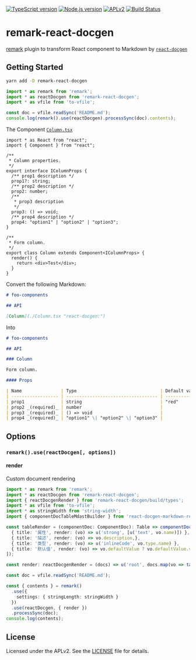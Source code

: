 [![TypeScript version][ts-badge]][typescript-4-0]
[![Node.js version][nodejs-badge]][nodejs]
[![APLv2][license-badge]][license]
[![Build Status](https://img.shields.io/endpoint.svg?url=https%3A%2F%2Factions-badge.atrox.dev%2Fcytle%2Fremark-react-docgen%2Fbadge&style=flat)](https://actions-badge.atrox.dev/cytle/remark-react-docgen/goto)


# remark-react-docgen

[remark](https://github.com/remarkjs/remark) plugin to transform React component to Markdown by  [`react-docgen`](https://github.com/reactjs/react-docgen)

## Getting Started

``` sh
yarn add -D remark-react-docgen
```

``` ts
import * as remark from 'remark';
import * as reactDocgen from 'remark-react-docgen';
import * as vfile from 'to-vfile';

const doc = vfile.readSync('README.md');
console.log(remark().use(reactDocgen).processSync(doc).contents);
```

The Component [`Column.tsx`](./__tests__/components/Column/Column.tsx)

``` tsx
import * as React from "react";
import { Component } from "react";

/**
 * Column properties.
 */
export interface IColumnProps {
  /** prop1 description */
  prop1?: string;
  /** prop2 description */
  prop2: number;
  /**
   * prop3 description
   */
  prop3: () => void;
  /** prop4 description */
  prop4: "option1" | "option2" | "option3";
}

/**
 * Form column.
 */
export class Column extends Component<IColumnProps> {
  render() {
    return <div>Test</div>;
  }
}
```

Convert the following Markdown:

``` markdown
# foo-components

## API

[Column](./Column.tsx "react-docgen:")
```

Into

``` markdown
# foo-components

## API

### Column

Form column.

#### Props

| Name               | Type                                | Default value | Description              |
| ------------------ | ----------------------------------- | ------------- | ------------------------ |
| prop1              | string                              | "red"         | prop1 description        |
| prop2 _(required)_ | number                              |               | prop2 description        |
| prop3 _(required)_ | () => void                          |               | prop3 description a \| b |
| prop4 _(required)_ | "option1" \| "option2" \| "option3" |               | prop4 description 中文   |
```

## Options

### `remark().use(reactDocgen[, options])`

#### render

Custom document rendering

``` ts
import * as remark from 'remark';
import * as reactDocgen from 'remark-react-docgen';
import { reactDocgenRender } from 'remark-react-docgen/build/types';
import * as vfile from 'to-vfile';
import * as stringWidth from 'string-width';
import { componentDocTableMdastBuilder } from 'react-docgen-markdown-render';

const tableRender = (componentDoc: ComponentDoc): Table => componentDocTableMdastBuilder(componentDoc, [
  { title: '属性', render: (vo) => u('strong', [u('text', vo.name)]) },
  { title: '描述', render: (vo) => vo.description,},
  { title: '类型', render: (vo) => u('inlineCode', vo.type.name) },
  { title: '默认值', render: (vo) => vo.defaultValue ? vo.defaultValue.value : '-' },
]);

const render: reactDocgenRender = (docs) => u('root', docs.map(vo => tableRender(vo)));;

const doc = vfile.readSync('README.md');

const { contents } = remark()
  .use({
    settings: { stringLength: stringWidth }
  })
  .use(reactDocgen, { render })
  .processSync(doc);
console.log(contents);
```

## License

Licensed under the APLv2. See the [LICENSE](https://github.com/jsynowiec/node-typescript-boilerplate/blob/master/LICENSE) file for details.

[ts-badge]: https://img.shields.io/badge/TypeScript-4.0-blue.svg
[typescript-4-0]: https://www.typescriptlang.org/docs/handbook/release-notes/typescript-4-0.html
[nodejs-badge]: https://img.shields.io/badge/Node.js->=%2012.13-blue.svg
[nodejs]: https://nodejs.org/dist/latest-v12.x/docs/api/
[license-badge]: https://img.shields.io/badge/license-APLv2-blue.svg
[license]: https://github.com/jsynowiec/node-typescript-boilerplate/blob/master/LICENSE
